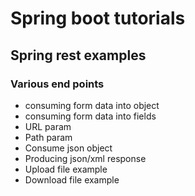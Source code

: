 # Spring boot tutorials

## Spring rest examples
    
### Various end points      
   - consuming form data into object
   - consuming form data into fields
   - URL param
   - Path param
   - Consume json object
   - Producing json/xml response 
   - Upload file example
   - Download file example
    